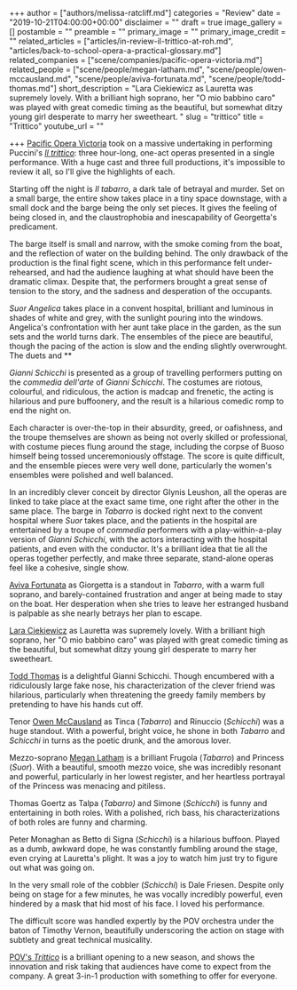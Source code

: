 +++
author = ["authors/melissa-ratcliff.md"]
categories = "Review"
date = "2019-10-21T04:00:00+00:00"
disclaimer = ""
draft = true
image_gallery = []
postamble = ""
preamble = ""
primary_image = ""
primary_image_credit = ""
related_articles = ["articles/in-review-il-trittico-at-roh.md", "articles/back-to-school-opera-a-practical-glossary.md"]
related_companies = ["scene/companies/pacific-opera-victoria.md"]
related_people = ["scene/people/megan-latham.md", "scene/people/owen-mccausland.md", "scene/people/aviva-fortunata.md", "scene/people/todd-thomas.md"]
short_description = "Lara Ciekiewicz as Lauretta was supremely lovely. With a brilliant high soprano, her \"O mio babbino caro\" was played with great comedic timing as the beautiful, but somewhat ditzy young girl desperate to marry her sweetheart. "
slug = "trittico"
title = "Trittico"
youtube_url = ""

+++
[Pacific Opera Victoria](/scene/companies/pacific-opera-victoria/) took on a massive undertaking in performing Puccini's [_Il trittico_](https://pacificopera.ca/event/il-trittico/): three hour-long, one-act operas presented in a single performance. With a huge cast and three full productions, it's impossible to review it all, so I'll give the highlights of each.

Starting off the night is _Il tabarro_, a dark tale of betrayal and murder. Set on a small barge, the entire show takes place in a tiny space downstage, with a small dock and the barge being the only set pieces. It gives the feeling of being closed in, and the claustrophobia and inescapability of Georgetta's predicament.

The barge itself is small and narrow, with the smoke coming from the boat, and the reflection of water on the building behind. The only drawback of the production is the final fight scene, which in this performance felt under-rehearsed, and had the audience laughing at what should have been the dramatic climax. Despite that, the performers brought a great sense of tension to the story, and the sadness and desperation of the occupants.

_Suor Angelica_ takes place in a convent hospital, brilliant and luminous in shades of white and grey, with the sunlight pouring into the windows. Angelica's confrontation with her aunt take place in the garden, as the sun sets and the world turns dark. The ensembles of the piece are beautiful, though the pacing of the action is slow and the ending slightly overwrought. The duets and **

_Gianni Schicchi_ is presented as a group of travelling performers putting on the _commedia dell'arte_ of _Gianni Schicchi_. The costumes are riotous, colourful, and ridiculous, the action is madcap and frenetic, the acting is hilarious and pure buffoonery, and the result is a hilarious comedic romp to end the night on.

Each character is over-the-top in their absurdity, greed, or oafishness, and the troupe themselves are shown as being not overly skilled or professional, with costume pieces flung around the stage, including the corpse of Buoso himself being tossed unceremoniously offstage. The score is quite difficult, and the ensemble pieces were very well done, particularly the women's ensembles were polished and well balanced.

In an incredibly clever conceit by director Glynis Leushon, all the operas are linked to take place at the exact same time, one right after the other in the same place. The barge in _Tabarro_ is docked right next to the convent hospital where _Suor_ takes place, and the patients in the hospital are entertained by a troupe of _commedia_ performers with a play-within-a-play version of _Gianni Schicchi_, with the actors interacting with the hospital patients, and even with the conductor. It's a brilliant idea that tie all the operas together perfectly, and make three separate, stand-alone operas feel like a cohesive, single show.

[Aviva Fortunata](/scene/people/aviva-fortunata/) as Giorgetta is a standout in _Tabarro_, with a warm full soprano, and barely-contained frustration and anger at being made to stay on the boat. Her desperation when she tries to leave her estranged husband is palpable as she nearly betrays her plan to escape.

[Lara Ciekiewicz](/scene/people/lara-ciekiewicz/) as Lauretta was supremely lovely. With a brilliant high soprano, her "O mio babbino caro" was played with great comedic timing as the beautiful, but somewhat ditzy young girl desperate to marry her sweetheart.

[Todd Thomas](/scene/people/todd-thomas/) is a delightful Gianni Schicchi. Though encumbered with a ridiculously large fake nose, his characterization of the clever friend was hilarious, particularly when threatening the greedy family members by pretending to have his hands cut off.

Tenor [Owen McCausland](/scene/people/owen-mccausland/) as Tinca (_Tabarro_) and Rinuccio (_Schicchi_) was a huge standout. With a powerful, bright voice, he shone in both _Tabarro_ and _Schicchi_ in turns as the poetic drunk, and the amorous lover.

Mezzo-soprano [Megan Latham](/scene/people/megan-latham/) is a brilliant Frugola (_Tabarro_) and Princess (_Suor_). With a beautiful, smooth mezzo voice, she was incredibly resonant and powerful, particularly in her lowest register, and her heartless portrayal of the Princess was menacing and pitiless.

Thomas Goertz as Talpa (_Tabarro)_ and Simone (_Schicchi_) is funny and entertaining in both roles. With a polished, rich bass, his characterizations of both roles are funny and charming.

Peter Monaghan as Betto di Signa (_Schicchi_) is a hilarious buffoon. Played as a dumb, awkward dope, he was constantly fumbling around the stage, even crying at Lauretta's plight. It was a joy to watch him just try to figure out what was going on.

In the very small role of the cobbler (_Schicchi_) is Dale Friesen. Despite only being on stage for a few minutes, he was vocally incredibly powerful, even hindered by a mask that hid most of his face. I loved his performance.

The difficult score was handled expertly by the POV orchestra under the baton of Timothy Vernon, beautifully underscoring the action on stage with subtlety and great technical musicality.

[POV's _Trittico_](https://pacificopera.ca/event/il-trittico/) is a brilliant opening to a new season, and shows the innovation and risk taking that audiences have come to expect from the company. A great 3-in-1 production with something to offer for everyone.